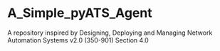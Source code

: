# A_Simple_pyATS_Agent
A repository inspired by Designing, Deploying and Managing Network Automation Systems v2.0 (350-901) Section 4.0
